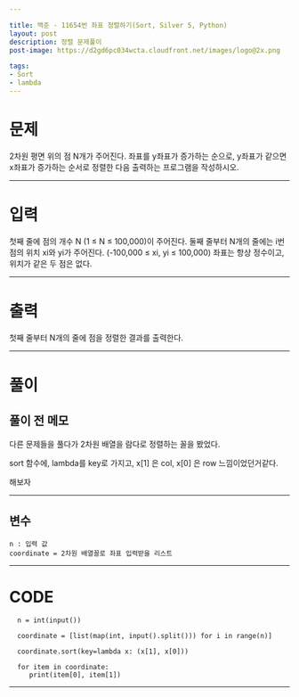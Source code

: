 ```yaml
---

title: 백준 - 11654번 좌표 정렬하기(Sort, Silver 5, Python) 
layout: post
description: 정렬 문제풀이
post-image: https://d2gd6pc034wcta.cloudfront.net/images/logo@2x.png

tags:
- Sort
- lambda
---
```


# 문제

2차원 평면 위의 점 N개가 주어진다. 좌표를 y좌표가 증가하는 순으로, y좌표가 같으면 x좌표가 증가하는 순서로 정렬한 다음 출력하는 프로그램을 작성하시오.

---

# 입력

첫째 줄에 점의 개수 N (1 ≤ N ≤ 100,000)이 주어진다. 둘째 줄부터 N개의 줄에는 i번점의 위치 xi와 yi가 주어진다. (-100,000 ≤ xi, yi ≤ 100,000) 좌표는 항상 정수이고, 위치가 같은 두 점은 없다.

---

# 출력

첫째 줄부터 N개의 줄에 점을 정렬한 결과를 출력한다.

---

# 풀이

## 풀이 전 메모

다른 문제들을 풀다가 2차원 배열을 람다로 정렬하는 꼴을 봤었다.

sort 함수에, lambda를 key로 가지고, x[1] 은 col, x[0] 은 row 느낌이었던거같다.

해보자


---

## 변수

    n : 입력 값
    coordinate = 2차원 배열꼴로 좌표 입력받을 리스트

---

# CODE 

      n = int(input())
            
      coordinate = [list(map(int, input().split())) for i in range(n)]
            
      coordinate.sort(key=lambda x: (x[1], x[0]))
            
      for item in coordinate:
         print(item[0], item[1])
 
---